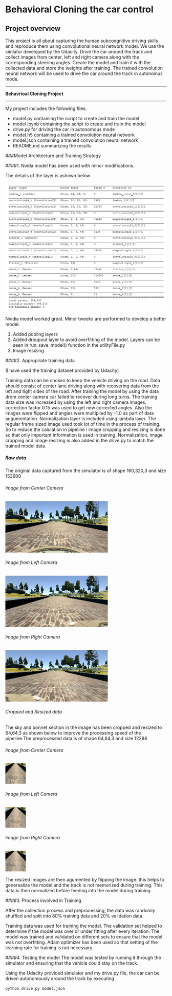 # **Behavioral Cloning the car control** 

## Project overview
This project is all about capturing the human subcongnitive driving skills and reproduce them using convolutional neural network model. 
We use the simlator developed by the Udacity. Drive the car around the track and collect images from center, left and right camera along with 
the corresponding steering angles. Create the model and train it with the collected data and store the weights after training. The trained 
convolution neural network will be used to drive the car around the track in autonomus mode.

---

**Behavrioal Cloning Project**

---

My project includes the following files:
* model.py containing the script to create and train the model
* model.ipynb containing the script to create and train the model
* drive.py for driving the car in autonomous mode
* model.h5 containing a trained convolution neural network 
* model.json containing a trained convolution neural network
* README.md summarizing the results

###Model Architecture and Training Strategy

####1. Nvida model has been used with minor modifications.

The details of the layer is ashown below

![Alt text](/Model_layers.jpg?raw=true "Model Visualization")

 Nvidia model worked great. Minor tweeks are performed to develop a better model.
 
1. Added pooling layers
2. Added droupout layer to avoid overfitting of the model. Layers can be seen in run_save_model() function in the utilityFile.py
3. Image resizing

####2. Appropriate training data

(I have used the training dataset provided by Udacity)

Training data can be chosen to keep the vehicle driving on the road. Data should consist of center lane driving along with recovering data from the left and tight sides of the road. After training the model by using the data drom center camera car failed to recover during long turns. The training data size was increased by using the left and right camera images. correction factor 0.15 was used to get new corrected angles. Also the images were flipped and angles were multiplied by -1.0 as part of data augumentation. Normalization layer is included using lambda layer. The regular frame sized image used took lot of time in the process of training. So to reduce the calulation in pipeline i image cropping and resizing is done so that only important information is used in training.  Normalization, image cropping and image resizing is also added in the drive.py to match the trained model data.

##### Raw data        
  The original data captured from the simulator is of shape 160,320,3 and size 153600
 
###### Image from Center Camera                                
![Alt text](/originalcenter.png?raw=true "Original center image")   

###### Image from Left Camera 
![Alt text](/originalleft.png?raw=true "Original left image") 

###### Image from Right Camera
![Alt text](/originalright.png?raw=true "Original right image")

###### Cropped and Resized data
  The sky and bonnet section in the image has been cropped and resized to 64,64,3 as shown below to improve the processing speed of the pipeline.The preprocessed data is of shape 64,64,3 and size 12288

###### Image from Center Camera
![Alt text](/Resizedcenter.png?raw=true "Resized center image")

###### Image from Left Camera 
![Alt text](/Resizedleft.png?raw=true "Resized left image") 

###### Image from Right Camera
![Alt text](/Resizedright.png?raw=true "Resized right image")

The resized images are then agumented by flipping the image. this helps to generealize the model and the track is not memorized during training. This data is then normalized before feeding into the model during training.

####3. Process involved in Training 

After the collection process and preprocessing, the data was randomly shuffled and split into 80% training data and 20% validation data. 

Training data was used for training the model. The validation set helped to determine if the model was over or under fitting after every iteration. The model was trained and validated on different sets to ensure that the model was not overfitting. Adam optimizer has been used so that setting of the learning rate for training is not necessary.

####4. Testing the model
The model was tested by running it through the simulator and ensuring that the vehicle could stay on the track.

Using the Udacity provided simulator and my drive.py file, the car can be driven autonomously around the track by executing 
```sh
python drive.py model.json
```
